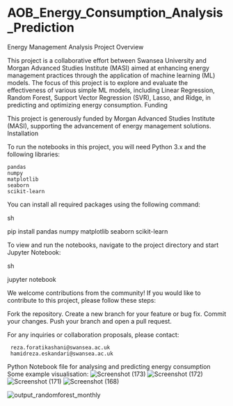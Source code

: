 # AOB_Energy_Consumption_Analysis_Prediction
Energy Management Analysis Project
Overview

This project is a collaborative effort between Swansea University and Morgan Advanced Studies Institute (MASI) aimed at enhancing energy management practices through the application of machine learning (ML) models. The focus of this project is to explore and evaluate the effectiveness of various simple ML models, including Linear Regression, Random Forest, Support Vector Regression (SVR), Lasso, and Ridge, in predicting and optimizing energy consumption.
Funding

This project is generously funded by Morgan Advanced Studies Institute (MASI), supporting the advancement of energy management solutions.
Installation

To run the notebooks in this project, you will need Python 3.x and the following libraries:

    pandas
    numpy
    matplotlib
    seaborn
    scikit-learn

You can install all required packages using the following command:

sh

pip install pandas numpy matplotlib seaborn scikit-learn


To view and run the notebooks, navigate to the project directory and start Jupyter Notebook:

sh

jupyter notebook


We welcome contributions from the community! If you would like to contribute to this project, please follow these steps:

Fork the repository.
    Create a new branch for your feature or bug fix.
    Commit your changes.
    Push your branch and open a pull request.




For any inquiries or collaboration proposals, please contact:

     reza.foratikashani@swansea.ac.uk
     hamidreza.eskandari@swansea.ac.uk
 
Python Notebook file for analysing and predicting energy consumption 
Some example visualisation:
![Screenshot (173)](https://github.com/Rezvision/AOB_Energy_Consumption_Analysis_Prediction/assets/147525543/1a3256b0-38f6-4f91-8b71-5d522b02d3f0)
![Screenshot (172)](https://github.com/Rezvision/AOB_Energy_Consumption_Analysis_Prediction/assets/147525543/37f46bd9-257c-4573-97db-3c791f8aa9c1)
![Screenshot (171)](https://github.com/Rezvision/AOB_Energy_Consumption_Analysis_Prediction/assets/147525543/aa9af07c-6192-4803-924c-c16f1a36a590)
![Screenshot (168)](https://github.com/Rezvision/AOB_Energy_Consumption_Analysis_Prediction/assets/147525543/ea06ebdc-5f8f-42bc-8801-90917364487d)

![output_randomforest_monthly](https://github.com/Rezvision/AOB_Energy_Consumption_Analysis_Prediction/assets/147525543/151175c7-6656-4004-a522-48a14aaad758)
